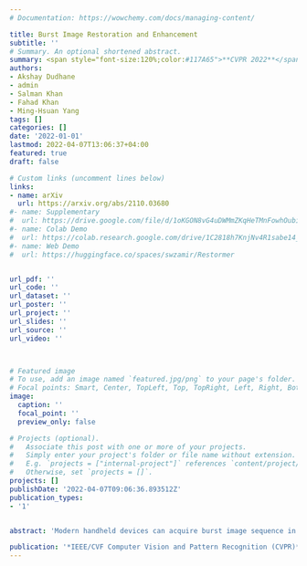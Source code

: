 ```yaml
---
# Documentation: https://wowchemy.com/docs/managing-content/

title: Burst Image Restoration and Enhancement
subtitle: ''
# Summary. An optional shortened abstract.
summary: <span style="font-size:120%;color:#117A65">**CVPR 2022**</span>, <span style="font-size:120%;color:#D35400">**Oral**</span> <br> we develop a novel approach by solely focusing on the effective information exchange between burst frames, such that the degradations get filtered out while the actual scene details are preserved and enhanced.
authors:
- Akshay Dudhane
- admin
- Salman Khan
- Fahad Khan
- Ming-Hsuan Yang
tags: []
categories: []
date: '2022-01-01'
lastmod: 2022-04-07T13:06:37+04:00
featured: true
draft: false

# Custom links (uncomment lines below)
links:
- name: arXiv
  url: https://arxiv.org/abs/2110.03680
#- name: Supplementary
#  url: https://drive.google.com/file/d/1oKGON8vG4uDWMmZKqHeTMnFowhOubifK/view?usp=sharing
#- name: Colab Demo
#  url: https://colab.research.google.com/drive/1C2818h7KnjNv4R1sabe14_AYL7lWhmu6?usp=sharing
#- name: Web Demo
#  url: https://huggingface.co/spaces/swzamir/Restormer


url_pdf: ''
url_code: ''
url_dataset: ''
url_poster: ''
url_project: ''
url_slides: ''
url_source: ''
url_video: ''



# Featured image
# To use, add an image named `featured.jpg/png` to your page's folder.
# Focal points: Smart, Center, TopLeft, Top, TopRight, Left, Right, BottomLeft, Bottom, BottomRight.
image:
  caption: ''
  focal_point: ''
  preview_only: false

# Projects (optional).
#   Associate this post with one or more of your projects.
#   Simply enter your project's folder or file name without extension.
#   E.g. `projects = ["internal-project"]` references `content/project/deep-learning/index.md`.
#   Otherwise, set `projects = []`.
projects: []
publishDate: '2022-04-07T09:06:36.893512Z'
publication_types:
- '1'


abstract: 'Modern handheld devices can acquire burst image sequence in a quick succession. However, the individual acquired frames suffer from multiple degradations and are misaligned due to camera shake and object motions. The goal of Burst Image Restoration is to effectively combine complimentary cues across multiple burst frames to generate high-quality outputs. Towards this goal, we develop a novel approach by solely focusing on the effective information exchange between burst frames, such that the degradations get filtered out while the actual scene details are preserved and enhanced. Our central idea is to create a set of \emph{pseudo-burst} features that combine complimentary information from all the input burst frames to seamlessly exchange information. The pseudo-burst representations encode channel-wise features from the original burst images, thus making it easier for the model to learn distinctive information offered by multiple burst frames. However, the pseudo-burst cannot be successfully created unless the individual burst frames are properly aligned to discount inter-frame movements. Therefore, our approach initially extracts preprocessed features from each burst frame and matches them using an edge-boosting burst alignment module. The pseudo-burst features are then created and enriched using multi-scale contextual information. Our final step is to adaptively aggregate information from the pseudo-burst features to progressively increase resolution in multiple stages while merging the pseudo-burst features. In comparison to existing works that usually follow a late fusion scheme with single-stage upsampling, our approach performs favorably, delivering state of the art performance on burst super-resolution and low-light image enhancement tasks. Our codes and models will be released publicly.'

publication: '*IEEE/CVF Computer Vision and Pattern Recognition (CVPR)*'
---
```

